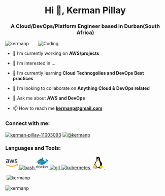 <h1 align="center">Hi 👋, Kerman Pillay </h1>
<h3 align="center">A Cloud/DevOps/Platform  Engineer based in Durban(South Africa)</h3>
<img align="right"alt="Coding" width="400" src="https://www.codemotion.com/magazine/wp-content/uploads/2020/09/devops-1024x527.png">

<p align="left"> <img src="https://komarev.com/ghpvc/?username=kermanp&label=Profile%20views&color=0e75b6&style=flat" alt="kermanp" /> </p>

- 🔭 I’m currently working on **AWS/projects**
- 👀 I’m interested in ...

- 🌱 I’m currently learning **Cloud Technogolies and DevOps Best practices**

- 👯 I’m looking to collaborate on **Anything Cloud & DevOps related**

- 💬 Ask me about **AWS and DevOps**

- 📫 How to reach me **kermanp@gmail.com**

<h3 align="left">Connect with me:</h3>
<p align="left">
<a href="https://www.linkedin.com/in/kerman-pillay-11003093/" target="blank"><img align="center" src="https://raw.githubusercontent.com/rahuldkjain/github-profile-readme-generator/master/src/images/icons/Social/linked-in-alt.svg" alt="kerman-pillay-11003093" height="30" width="40" /></a>
<a href="https://medium.com/@kermanp" target="blank"><img align="center" src="https://raw.githubusercontent.com/rahuldkjain/github-profile-readme-generator/master/src/images/icons/Social/medium.svg" alt="@kermanp" height="30" width="40" /></a>


<h3 align="left">Languages and Tools:</h3>
<p align="left"> <a href="https://aws.amazon.com" target="_blank" rel="noreferrer"> <img src="https://raw.githubusercontent.com/devicons/devicon/master/icons/amazonwebservices/amazonwebservices-original-wordmark.svg" alt="aws" width="40" height="40"/> </a> <a href="https://www.gnu.org/software/bash/" target="_blank" rel="noreferrer"> <img src="https://www.vectorlogo.zone/logos/gnu_bash/gnu_bash-icon.svg" alt="bash" width="40" height="40"/> </a> <a href="https://www.docker.com/" target="_blank" rel="noreferrer"> <img src="https://raw.githubusercontent.com/devicons/devicon/master/icons/docker/docker-original-wordmark.svg" alt="docker" width="40" height="40"/> </a> <a href="https://git-scm.com/" target="_blank" rel="noreferrer"> <img src="https://www.vectorlogo.zone/logos/git-scm/git-scm-icon.svg" alt="git" width="40" height="40"/> </a> <a href="https://kubernetes.io" target="_blank" rel="noreferrer"> <img src="https://www.vectorlogo.zone/logos/kubernetes/kubernetes-icon.svg" alt="kubernetes" width="40" height="40"/> </a> <a href="https://www.linux.org/" target="_blank" rel="noreferrer"> <img src="https://raw.githubusercontent.com/devicons/devicon/master/icons/linux/linux-original.svg" alt="linux" width="40" height="40"/> </a> <a href="https://www.mysql.com/" target="_blank" rel="noreferrer"> <img /> </a> </p>


<p>&nbsp;<img align="center" src="https://github-readme-stats.vercel.app/api?username=kermanp&show_icons=true&locale=en" alt="kermanp" /></p>

<p><img align="center" src="https://github-readme-streak-stats.herokuapp.com/?user=kermanp&" alt="kermanp" /></p>


<!---
kermanp/kermanp is a ✨ special ✨ repository because its `README.md` (this file) appears on your GitHub profile.
You can click the Preview link to take a look at your changes.
--->
